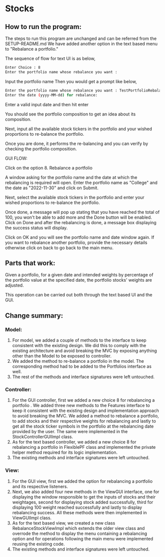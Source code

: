 
# Stocks

## How to run the program:
The steps to run this program are unchanged and can be referred from the SETUP-README.md
We have added another option in the text based menu to "Rebalance a portfolio."

The sequence of flow for text UI is as below,
``` bash
Enter Choice : 8
Enter the portfolio name whose rebalance you want : 
```

Input the portfolio name
Then you would get a prompt like below,

```bash
Enter the portfolio name whose rebalance you want : TestPortfolioRebalance
Enter the date (yyyy-MM-dd) for rebalance: 
```
Enter a valid input date and then hit enter

You should see the portfolio composition to get an idea 
about its composition.

Next, input all the available stock tickers in the portfolio 
and your wished proportions to re-balance the portfolio.

Once you are done, it performs the re-balancing and you can
verify by checking the portfolio composition.

GUI FLOW: 

Click on the option 8. Rebalance a portfolio

A window asking for the portfolio name and the date at which the rebalancing is required will open.
Enter the portfolio name as "College" and the date as "2022-11-30" and click on Submit.

Next, select the available stock tickers in the portfolio and enter your wished proportions to
re-balance the portfolio.

Once done, a message will pop up stating that you have reached the total of 100, you won't be able to
add more and the Done button will be enabled. Click on Done and after the rebalancing is done, a
message box displaying the success status will display.

Click on OK and you will see the portfolio name and date window again. If you want to rebalance 
another portfolio, provide the necessary details otherwise click on back to go back to the main menu.


## Parts that work:
Given a portfolio, for a given date and intended weights by percentage
of the portfolio value at the specified date, the portfolio stocks' 
weights are adjusted.

This operation can be carried out both through the text based UI
and the GUI.

## Change summary:
### Model:
1. For model, we added a couple of methods to the interface to keep consistent with the existing design.
    We did this to comply with the existing architecture and avoid breaking the MVC by exposing anything other than the Model to be exposed to controller.
2. We added the method to re-balance a portfolio in the model. The corresponding method had to be added to the Portfolios interface as well.
3. The rest of the methods and interface signatures were left untouched.

### Controller:
1. For the GUI controller, first we added a new choice 8 for rebalancing a portfolio
   . We added three new methods to the Features interface to keep it consistent with
   the existing design and implementation approach to avoid breaking the MVC. We added a method to rebalance a portfolio, to add stocks and their respective weights for rebalancing
   and lastly to get all the stock ticker symbols in the portfolio at the rebalancing date
   provided by the user. The same were implemented in the StockControllerGUIImpl class.
2. As for the text based controller, we added a new choice 8 for rebalancing a portfolio in 
   FlexiblePF class and implemented the private helper method required for its logic implementation.
3. The existing methods and interface signatures were left untouched.

### View:
1. For the GUI view, first we added the option for rebalancing a portfolio and its respective listeners.
2. Next, we also added four new methods in the ViewGUI interface, one for displaying the 
   window responsible to get the inputs of stocks and their weightages, second for displaying stock
   added successfully, third for displaying 100 weight reached successfully and lastly to display
   rebalancing success. All these methods were then implemented in ViewGUIImpl class.
3. As for the text based view, we created a new class RebalanceStockViewImpl which extends the older view
   class and overrode the method to display the menu containing a rebalancing option and for operations
   following the main menu were implemented reusing the existing code.
4. The existing methods and interface signatures were left untouched.
